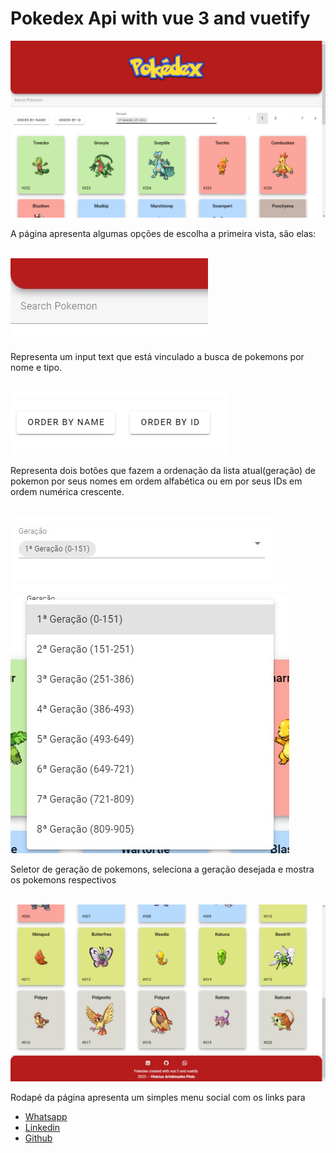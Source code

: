 # Pokedex Api with vue 3 and vuetify

<img src="./assets/Docs/mainpage.jpeg" alt="main page">


<p>A página apresenta algumas opções de escolha a primeira vista, são elas:</p>
<br> 
<img src="./assets/Docs/search.jpeg" alt="search">
<p>Representa um input text que está vinculado a busca de pokemons por nome e tipo.</p>

<br>
<img src="./assets/Docs/sorts.jpeg" alt="sorts">
<p>Representa dois botões que fazem a ordenação da lista atual(geração) de pokemon por seus nomes em ordem alfabética ou em por seus IDs em ordem numérica crescente.</p>

<br>
<img src="./assets/Docs/generation.jpeg" alt="generation">
<img src="./assets/Docs/generationexp.jpeg" alt="generation expanded">
<p>Seletor de geração de pokemons, seleciona a geração desejada e mostra os pokemons respectivos</p>

<br>
<img src="./assets/Docs/mainpagefooter.jpeg" alt="main page footer">
<p>Rodapé da página apresenta um simples menu social com os links para </p>
<ul>
      <li><a href="http://wa.me/+5567981814185">Whatsapp</a></li>
      <li><a href="http://www.linkedin.com/in/viniaris">Linkedin</a></li>
      <li><a href="http://github.com/viniciusarisp">Github</a></li>
</ul>